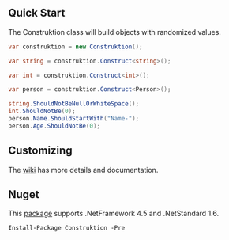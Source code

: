 Quick Start
---
The Construktion class will build objects with randomized values.

```c#
var construktion = new Construktion();

var string = construktion.Construct<string>();

var int = construktion.Construct<int>();

var person = construktion.Construct<Person>();

string.ShouldNotBeNullOrWhiteSpace();
int.ShouldNotBe(0);
person.Name.ShouldStartWith("Name-");
person.Age.ShouldNotBe(0);

```

Customizing
---
The [wiki](https://github.com/Construktion/Construktion/wiki) has more details and documentation. 

Nuget
---
This [package](https://www.nuget.org/packages/Construktion) supports .NetFramework 4.5 and .NetStandard 1.6.
```
Install-Package Construktion -Pre
```